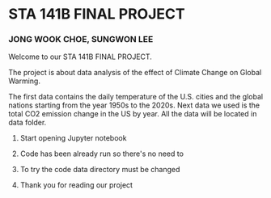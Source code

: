 # STA 141B FINAL PROJECT

### JONG WOOK CHOE, SUNGWON LEE

Welcome to our STA 141B FINAL PROJECT. 

The project is about data analysis of the effect of Climate Change on Global Warming.

The first data contains the daily temperature of the U.S. cities and the global nations 
starting from the year 1950s to the 2020s. 
Next data we used is the total CO2 emission change in the US by year.
All the data will be located in data folder.

1. Start opening Jupyter notebook

2. Code has been already run so there's no need to 

3. To try the code data directory must be changed

4. Thank you for reading our project
